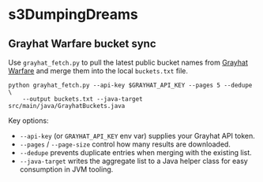 # s3DumpingDreams

## Grayhat Warfare bucket sync

Use `grayhat_fetch.py` to pull the latest public bucket names from
[Grayhat Warfare](https://buckets.grayhatwarfare.com/) and merge them into the
local `buckets.txt` file.

```
python grayhat_fetch.py --api-key $GRAYHAT_API_KEY --pages 5 --dedupe \
    --output buckets.txt --java-target src/main/java/GrayhatBuckets.java
```

Key options:

- `--api-key` (or `GRAYHAT_API_KEY` env var) supplies your Grayhat API token.
- `--pages` / `--page-size` control how many results are downloaded.
- `--dedupe` prevents duplicate entries when merging with the existing list.
- `--java-target` writes the aggregate list to a Java helper class for easy
  consumption in JVM tooling.
